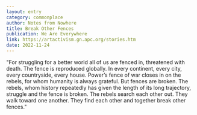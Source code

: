 ```yaml
---
layout: entry
category: commonplace
author: Notes from Nowhere
title: Break Other Fences
publication: We Are Everywhere
link: https://artactivism.gn.apc.org/stories.htm
date: 2022-11-24
---
```


"For struggling for a better world all of us are fenced in, threatened with death. The fence is reproduced globally. In every continent, every city, every countryside, every house. Power’s fence of war closes in on the rebels, for whom humanity is always grateful. But fences are broken. The rebels, whom history repeatedly has given the length of its long trajectory, struggle and the fence is broken. The rebels search each other out. They walk toward one another. They find each other and together break other fences."
